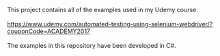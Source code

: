 This project contains all of the examples used in my Udemy course.<br/><br/>
https://www.udemy.com/automated-testing-using-selenium-webdriver/?couponCode=ACADEMY2017<br/><br/>
The examples in this repository have been developed in C#.<br/><br/>
